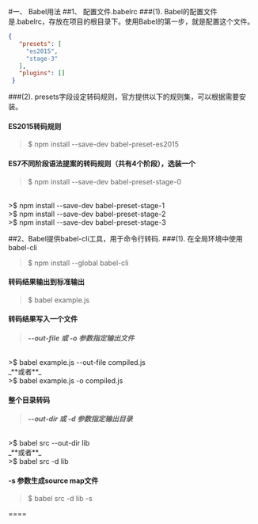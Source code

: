 #一、 Babel用法
##1、 配置文件.babelrc
###(1). Babel的配置文件是.babelrc，存放在项目的根目录下。使用Babel的第一步，就是配置这个文件。
>
```json
{
   "presets": [
     "es2015",
     "stage-3"
   ],
   "plugins": []
 }
```

###(2). presets字段设定转码规则，官方提供以下的规则集，可以根据需要安装。
#### ES2015转码规则
>$ npm install --save-dev babel-preset-es2015


#### ES7不同阶段语法提案的转码规则（共有4个阶段），选装一个
>$ npm install --save-dev babel-preset-stage-0 
<br/>
>$ npm install --save-dev babel-preset-stage-1
<br/>
>$ npm install --save-dev babel-preset-stage-2
<br/>
>$ npm install --save-dev babel-preset-stage-3

##2、Babel提供babel-cli工具，用于命令行转码.
###(1). 在全局环境中使用babel-cli
>$ npm install --global babel-cli

#### 转码结果输出到标准输出
>$ babel example.js

#### 转码结果写入一个文件
>_**--out-file 或 -o 参数指定输出文件**_
<br/>
>$ babel example.js --out-file compiled.js
<br/>
_**或者**_
<br/>
>$ babel example.js -o compiled.js

#### 整个目录转码
>_**--out-dir 或 -d 参数指定输出目录**_
<br/>
>$ babel src --out-dir lib
<br/>
_**或者**_
<br/>
>$ babel src -d lib

#### -s 参数生成source map文件
>$ babel src -d lib -s

====

